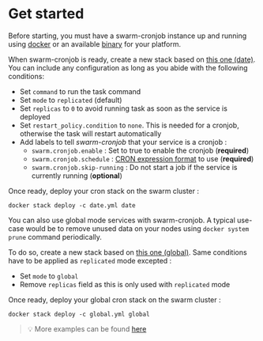 # Get started

Before starting, you must have a swarm-cronjob instance up and running using [docker](install/docker.md) or an available [binary](install/binary.md) for your platform.

When swarm-cronjob is ready, create a new stack based on [this one (date)](../.res/example/date.yml). You can include any configuration as long as you abide with the following conditions:

* Set `command` to run the task command
* Set `mode` to `replicated` (default)
* Set `replicas` to `0` to avoid running task as soon as the service is deployed
* Set `restart_policy.condition` to `none`. This is needed for a cronjob, otherwise the task will restart automatically
* Add labels to tell *swarm-cronjob* that your service is a cronjob :
  * `swarm.cronjob.enable` : Set to true to enable the cronjob (**required**)
  * `swarm.cronjob.schedule` : [CRON expression format](https://godoc.org/github.com/crazy-max/cron#hdr-CRON_Expression_Format) to use (**required**)
  * `swarm.cronjob.skip-running` : Do not start a job if the service is currently running (**optional**)

Once ready, deploy your cron stack on the swarm cluster :

`docker stack deploy -c date.yml date`

You can also use global mode services with swarm-cronjob. A typical use-case would be to remove unused data on your nodes using `docker system prune` command periodically.

To do so, create a new stack based on [this one (global)](../.res/example/global.yml). Same conditions have to be applied as `replicated` mode excepted :

* Set `mode` to `global`
* Remove `replicas` field as this is only used with `replicated` mode

Once ready, deploy your global cron stack on the swarm cluster :

`docker stack deploy -c global.yml global`

> :bulb: More examples can be found [here](../.res/example)
